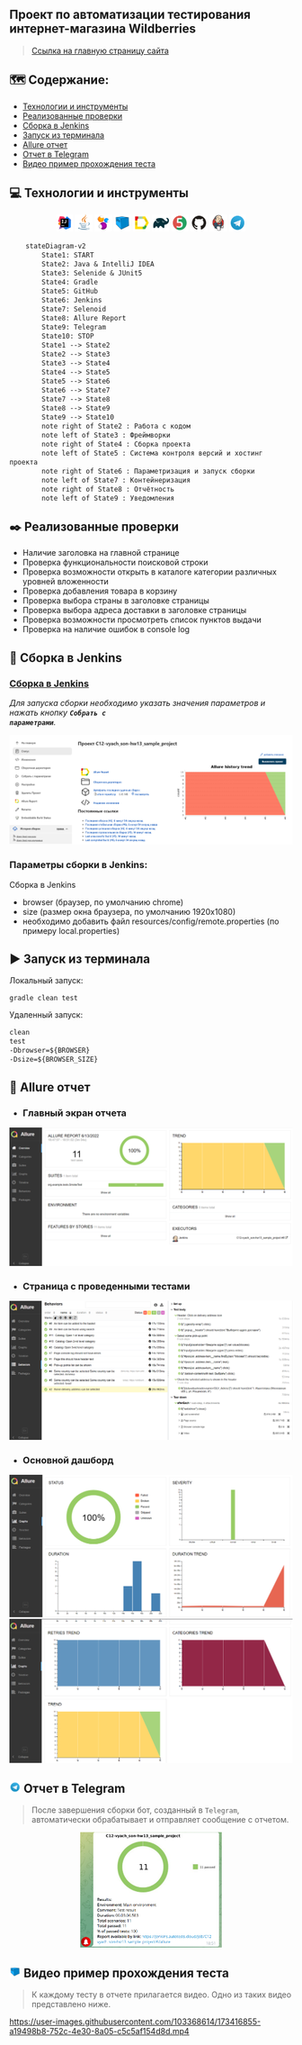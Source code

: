 ## Проект по автоматизации тестирования интернет-магазина Wildberries
> <a target="_blank" href="https://www.wildberries.ru/">Ссылка на главную страницу сайта</a>

## :world_map: Содержание:
- <a href="#computer-технологии-и-инструменты">Технологии и инструменты</a>
- <a href="#black_nib-реализованные-проверки">Реализованные проверки</a>
- <a href="#electric_plug-сборка-в-jenkins">Сборка в Jenkins</a>
- <a href="#arrow_forward-запуск-из-терминала">Запуск из терминала</a>
- <a href="#open_book-allure-отчет">Allure отчет</a>
- <a href="#-отчет-в-telegram">Отчет в Telegram</a>
- <a href="#-видео-пример-прохождения-теста">Видео пример прохождения теста</a>

## :computer: Технологии и инструменты
<p align="center">
<img width="6%" title="IntelliJ IDEA" src="images/logo/Intelij_IDEA.svg">
<img width="6%" title="Java" src="images/logo/Java.svg">
<img width="6%" title="Selenide" src="images/logo/Selenide.svg">
<img width="6%" title="Selenoid" src="images/logo/Selenoid.svg">
<img width="6%" title="Allure Report" src="images/logo/Allure_Report.svg">
<img width="6%" title="Gradle" src="images/logo/Gradle.svg">
<img width="6%" title="JUnit5" src="images/logo/JUnit5.svg">
<img width="6%" title="GitHub" src="images/logo/GitHub.svg">
<img width="6%" title="Jenkins" src="images/logo/Jenkins.svg">
<img width="6%" title="Telegram" src="images/logo/Telegram.svg">
</p>

```mermaid        
    stateDiagram-v2
        State1: START
        State2: Java & IntelliJ IDEA
        State3: Selenide & JUnit5
        State4: Gradle
        State5: GitHub
        State6: Jenkins
        State7: Selenoid
        State8: Allure Report
        State9: Telegram
        State10: STOP
        State1 --> State2
        State2 --> State3
        State3 --> State4
        State4 --> State5
        State5 --> State6
        State6 --> State7
        State7 --> State8
        State8 --> State9
        State9 --> State10
        note right of State2 : Работа с кодом
        note left of State3 : Фреймворки
        note right of State4 : Сборка проекта
        note left of State5 : Система контроля версий и хостинг проекта
        note right of State6 : Параметризация и запуск сборки
        note left of State7 : Контейнеризация
        note right of State8 : Отчётность
        note left of State9 : Уведомления
```

## :black_nib: Реализованные проверки
- Наличие заголовка на главной странице
- Проверка функциональности поисковой строки
- Проверка возможности открыть в каталоге категории различных уровней вложенности
- Проверка добавления товара в корзину
- Проверка выбора страны в заголовке страницы
- Проверка выбора адреса доставки в заголовке страницы
- Проверка возможности просмотреть список пунктов выдачи
- Проверка на наличие ошибок в console log

## :electric_plug: Сборка в Jenkins
### <a target="_blank" href="https://www.wildberries.ru/">Сборка в Jenkins</a>
*Для запуска сборки необходимо указать значения параметров и нажать кнопку <code><strong>*Собрать с параметрами*</strong></code>.*
<p align="center">
<img title="Jenkins Dashboard" src="images/screenshots/Jenkins.png">
</p>

### Параметры сборки в Jenkins:
Сборка в Jenkins
- browser (браузер, по умолчанию chrome)
- size (размер окна браузера, по умолчанию 1920x1080)
- необходимо добавить файл resources/config/remote.properties (по примеру local.properties)

## :arrow_forward: Запуск из терминала
Локальный запуск:
```
gradle clean test
```

Удаленный запуск:
```
clean
test
-Dbrowser=${BROWSER}
-Dsize=${BROWSER_SIZE}
```

## :open_book: Allure отчет
- ### Главный экран отчета
<p align="center">
<img title="Allure Overview Dashboard" src="images/screenshots/allure_overview.png">
</p>

- ### Страница с проведенными тестами
<p align="center">
<img title="Allure Test Page" src="images/screenshots/allure_behaviors.png">
</p>

- ### Основной дашборд
<p align="center">
<img src="images/screenshots/allure_overview_dashboard01.png">
<img src="images/screenshots/allure_overview_dashboard02.png">
</p>

## <img width="4%" title="Telegram" src="images/logo/Telegram.svg"> Отчет в Telegram

> После завершения сборки бот, созданный в <code>Telegram</code>, автоматически обрабатывает и отправляет сообщение с отчетом.
<p align="center">
<img title="Telegram notification message" src="images/screenshots/telegram_notifications.png" width="50%">
</p>

## <img width="4%" title="Selenoid" src="images/logo/Selenoid.svg"> Видео пример прохождения теста
> К каждому тесту в отчете прилагается видео. Одно из таких видео представлено ниже.
>
https://user-images.githubusercontent.com/103368614/173416855-a19498b8-752c-4e30-8a05-c5c5af154d8d.mp4
